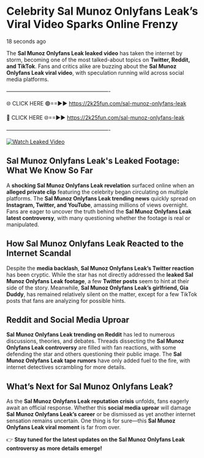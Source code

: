# Celebrity Sal Munoz Onlyfans Leak’s Viral Video Sparks Online Frenzy

18 seconds ago

The **Sal Munoz Onlyfans Leak leaked video** has taken the internet by storm, becoming one of the most talked-about topics on **Twitter, Reddit, and TikTok**. Fans and critics alike are buzzing about the **Sal Munoz Onlyfans Leak viral video**, with speculation running wild across social media platforms.

———————————————————-

🌐 CLICK HERE 🟢==►► https://2k25fun.com/sal-munoz-onlyfans-leak

🔴 CLICK HERE 🌐==►► https://2k25fun.com/sal-munoz-onlyfans-leak

———————————————————-

[![Watch Leaked Video](https://miro.medium.com/v2/resize:fit:828/format:webp/1*cilzJN44JGOrTw9NJCrNHA.gif "Watch Leaked Video")](https://2k25fun.com/sal-munoz-onlyfans-leak)

## **Sal Munoz Onlyfans Leak's Leaked Footage: What We Know So Far**  
A **shocking Sal Munoz Onlyfans Leak revelation** surfaced online when an **alleged private clip** featuring the celebrity began circulating on multiple platforms. The **Sal Munoz Onlyfans Leak trending news** quickly spread on **Instagram, Twitter, and YouTube**, amassing millions of views overnight. Fans are eager to uncover the truth behind the **Sal Munoz Onlyfans Leak latest controversy**, with many questioning whether the footage is real or manipulated.  

## **How Sal Munoz Onlyfans Leak Reacted to the Internet Scandal**  
Despite the **media backlash**, **Sal Munoz Onlyfans Leak’s Twitter reaction** has been cryptic. While the star has not directly addressed the **leaked Sal Munoz Onlyfans Leak footage**, a few **Twitter posts** seem to hint at their side of the story. Meanwhile, **Sal Munoz Onlyfans Leak’s girlfriend, Gia Duddy**, has remained relatively silent on the matter, except for a few TikTok posts that fans are analyzing for possible hints.  

## **Reddit and Social Media Uproar**  
**Sal Munoz Onlyfans Leak trending on Reddit** has led to numerous discussions, theories, and debates. Threads dissecting the **Sal Munoz Onlyfans Leak controversy** are filled with fan reactions, with some defending the star and others questioning their public image. The **Sal Munoz Onlyfans Leak tape rumors** have only added fuel to the fire, with internet detectives scrambling for more details.  

## **What’s Next for Sal Munoz Onlyfans Leak?**  
As the **Sal Munoz Onlyfans Leak reputation crisis** unfolds, fans eagerly await an official response. Whether this **social media uproar** will damage **Sal Munoz Onlyfans Leak’s career** or be dismissed as yet another internet sensation remains uncertain. One thing is for sure—this **Sal Munoz Onlyfans Leak viral moment** is far from over.  

👉 **Stay tuned for the latest updates on the Sal Munoz Onlyfans Leak controversy as more details emerge!**  